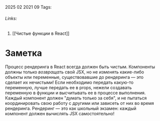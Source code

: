 2025 02 2021 09
Tags: 
###### Links: 
1) [[Чистые функции в React]]
# Заметка
Процесс рендеринга в React всегда должен быть чистым. Компоненты должны только _возвращать_ свой JSX, но не _изменять_ какие-либо объекты или переменные, существовавшие до рендеринга — это сделает их нечистыми! Если необходимо передать какую-то переменную, лучше передать ее в props, нежели создавать переменную в функции и высчитывать ее в процессе выполнения.
Каждый компонент должен "думать только за себя", и не пытаться координировать свою работу с другими или зависеть от них во время рендеринга. Рендеринг — это как школьный экзамен: каждый компонент должен вычислять JSX самостоятельно!